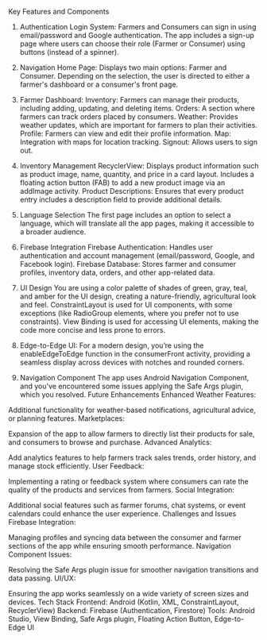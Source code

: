 
Key Features and Components


1. Authentication
Login System:
Farmers and Consumers can sign in using email/password and Google authentication.
The app includes a sign-up page where users can choose their role (Farmer or Consumer) using buttons (instead of a spinner).

3. Navigation
Home Page:
Displays two main options: Farmer and Consumer.
Depending on the selection, the user is directed to either a farmer's dashboard or a consumer's front page.

4. Farmer Dashboard:
Inventory: Farmers can manage their products, including adding, updating, and deleting items.
Orders: A section where farmers can track orders placed by consumers.
Weather: Provides weather updates, which are important for farmers to plan their activities.
Profile: Farmers can view and edit their profile information.
Map: Integration with maps for location tracking.
Signout: Allows users to sign out.

5. Inventory Management
RecyclerView:
Displays product information such as product image, name, quantity, and price in a card layout.
Includes a floating action button (FAB) to add a new product image via an addImage activity.
Product Descriptions: Ensures that every product entry includes a description field to provide additional details.

7. Language Selection
The first page includes an option to select a language, which will translate all the app pages, making it accessible to a broader audience.

9. Firebase Integration
Firebase Authentication:
Handles user authentication and account management (email/password, Google, and Facebook login).
Firebase Database:
Stores farmer and consumer profiles, inventory data, orders, and other app-related data.

11. UI Design
You are using a color palette of shades of green, gray, teal, and amber for the UI design, creating a nature-friendly, agricultural look and feel.
ConstraintLayout is used for UI components, with some exceptions (like RadioGroup elements, where you prefer not to use constraints).
View Binding is used for accessing UI elements, making the code more concise and less prone to errors.

13. Edge-to-Edge UI:
For a modern design, you’re using the enableEdgeToEdge function in the consumerFront activity, providing a seamless display across devices with notches and rounded corners.

15. Navigation Component
The app uses Android Navigation Component, and you've encountered some issues applying the Safe Args plugin, which you resolved.
Future Enhancements
Enhanced Weather Features:

Additional functionality for weather-based notifications, agricultural advice, or planning features.
Marketplaces:

Expansion of the app to allow farmers to directly list their products for sale, and consumers to browse and purchase.
Advanced Analytics:

Add analytics features to help farmers track sales trends, order history, and manage stock efficiently.
User Feedback:

Implementing a rating or feedback system where consumers can rate the quality of the products and services from farmers.
Social Integration:

Additional social features such as farmer forums, chat systems, or event calendars could enhance the user experience.
Challenges and Issues
Firebase Integration:

Managing profiles and syncing data between the consumer and farmer sections of the app while ensuring smooth performance.
Navigation Component Issues:

Resolving the Safe Args plugin issue for smoother navigation transitions and data passing.
UI/UX:

Ensuring the app works seamlessly on a wide variety of screen sizes and devices.
Tech Stack
Frontend: Android (Kotlin, XML, ConstraintLayout, RecyclerView)
Backend: Firebase (Authentication, Firestore)
Tools: Android Studio, View Binding, Safe Args plugin, Floating Action Button, Edge-to-Edge UI
